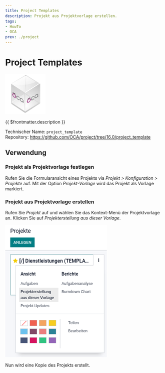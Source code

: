 ```yaml
---
title: Project Templates
description: Projekt aus Projektvorlage erstellen.
tags:
- HowTo
- OCA
prev: ./project
---
```

# Project Templates
![icon_oca_app](attachments/icon_oca_app.png)

{{ $frontmatter.description }}

Technischer Name: `project_template`\
Repository: <https://github.com/OCA/project/tree/16.0/project_template>

## Verwendung

### Projekt als Projektvorlage festlegen

Rufen Sie die Formularansicht eines Projekts via *Projekt > Konfiguration > Projekte* auf. Mit der Option *Projekt-Vorlage* wird das Projekt als Vorlage markiert.

### Projekt aus Projektvorlage erstellen

Rufen Sie *Projekt* auf und wählen Sie das Kontext-Menü der Projektvorlage an. Klicken Sie auf *Projekterstellung aus dieser Vorlage*.

![](attachments/Project%20Templates.png)

Nun wird eine Kopie des Projekts erstellt.